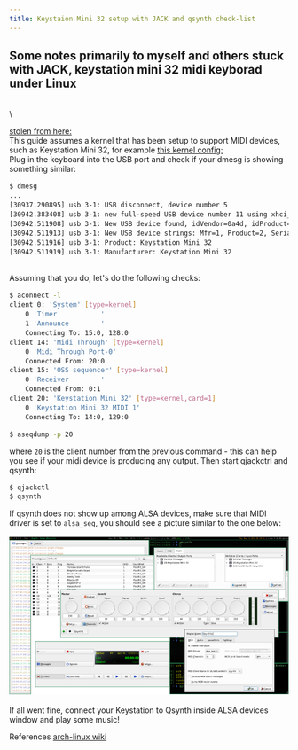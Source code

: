 ```yaml
---
title: Keystaion Mini 32 setup with JACK and qsynth check-list
---
```


## Some notes primarily to myself and others stuck with JACK, keystation mini 32 midi keyborad under Linux
\
\

[stolen from here:](https://wiki.archlinux.org/index.php/USB_MIDI_keyboards)
\
This guide assumes a kernel that has been setup to support MIDI devices, such as Keystation Mini 32, for example [this kernel config:](https://raw.githubusercontent.com/madjestic/nu/master/usr/src/linux/.config-linux-4.14.78-gentoo)
\
Plug in the keyboard into the USB port and check if your dmesg is showing something similar:

```bash
$ dmesg
...
[30937.290895] usb 3-1: USB disconnect, device number 5
[30942.383408] usb 3-1: new full-speed USB device number 11 using xhci_hcd
[30942.511908] usb 3-1: New USB device found, idVendor=0a4d, idProduct=129d
[30942.511913] usb 3-1: New USB device strings: Mfr=1, Product=2, SerialNumber=0
[30942.511916] usb 3-1: Product: Keystation Mini 32
[30942.511919] usb 3-1: Manufacturer: Keystation Mini 32
```
\
Assuming that you do, let's do the following checks:

```bash
$ aconnect -l
client 0: 'System' [type=kernel]
    0 'Timer           '
    1 'Announce        '
	Connecting To: 15:0, 128:0
client 14: 'Midi Through' [type=kernel]
    0 'Midi Through Port-0'
	Connected From: 20:0
client 15: 'OSS sequencer' [type=kernel]
    0 'Receiver        '
	Connected From: 0:1
client 20: 'Keystation Mini 32' [type=kernel,card=1]
    0 'Keystation Mini 32 MIDI 1'
	Connecting To: 14:0, 129:0
```
```bash
$ aseqdump -p 20
```
where `20` is the client number from the previous command - this can help you see if your midi device is producing any output.
Then start qjackctrl and qsynth:
```bash
$ qjackctl
$ qsynth
```
If qsynth does not show up among ALSA devices, make sure that MIDI driver is set to `alsa_seq`, you should see a picture similar to the one below:
\
\
![](../images/jack_midi_900.png)
\
\
If all went fine, connect your Keystation to Qsynth inside ALSA devices window and play some music!

References
[arch-linux wiki](https://wiki.archlinux.org/index.php/USB_MIDI_keyboards)
